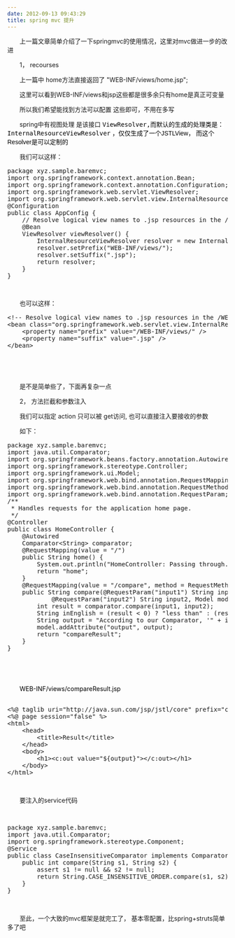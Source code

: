 ```yaml
---
date: 2012-09-13 09:43:29
title: spring mvc 提升 
---
```



<p style="text-indent:2em;">
	上一篇文章简单介绍了一下springmvc的使用情况，这里对mvc做进一步的改进
</p>
<p style="text-indent:2em;">
	1， recourses
</p>
<p style="text-indent:2em;">
	上一篇中 home方法直接返回了 "WEB-INF/views/home.jsp";&nbsp;
</p>
<p style="text-indent:2em;">
	这里可以看到WEB-INF/views和jsp这些都是很多余只有home是真正可变量
</p>
<p style="text-indent:2em;">
	所以我们希望能找到方法可以配置 这些即可，不用在多写
</p>
<p style="text-indent:2em;">
	spring中有视图处理 是该接口&nbsp;<span style="color:#666666;font-family:monospace;line-height:20px;background-color:#EEEEEE;"><span style="background-color:#FFFFFF;color:#000000;">ViewResolver,而默认的生成的处理类是：InternalResourceViewResolver</span><span style="color:#000000;font-family:Arial, sans-serif;line-height:20px;background-color:#FFFFFF;">&nbsp;，仅仅生成了一个JSTLView， 而这个Resolver是可以定制的&nbsp;</span></span> 
</p>
<p style="text-indent:2em;">
	<span><span style="line-height:20px;">我们可以这样：</span></span> 
</p>
<p style="text-indent:2em;">
	<span><span style="line-height:20px;"> </span></span>
</p>
<pre class="prettyprint lang-java linenums">
package xyz.sample.baremvc;
import org.springframework.context.annotation.Bean;
import org.springframework.context.annotation.Configuration;
import org.springframework.web.servlet.ViewResolver;
import org.springframework.web.servlet.view.InternalResourceViewResolver;
@Configuration
public class AppConfig {
	// Resolve logical view names to .jsp resources in the /WEB-INF/views directory
	@Bean
	ViewResolver viewResolver() {
		InternalResourceViewResolver resolver = new InternalResourceViewResolver();
		resolver.setPrefix("WEB-INF/views/");
		resolver.setSuffix(".jsp");
		return resolver;
	}
}
</pre>
<p>
	<br />
</p>
<p style="text-indent:2em;">
	<span><span style="line-height:20px;">也可以这样：</span></span> 
</p>
<p style="text-indent:2em;">
	<span><span style="line-height:20px;"> </span></span>
</p>
<pre class="prettyprint lang-xml linenums">
&lt;!-- Resolve logical view names to .jsp resources in the /WEB-INF/views directory --&gt;
&lt;bean class="org.springframework.web.servlet.view.InternalResourceViewResolver"&gt;
	&lt;property name="prefix" value="/WEB-INF/views/" /&gt;
	&lt;property name="suffix" value=".jsp" /&gt;
&lt;/bean&gt;
</pre>
<br />
<p>
	<br />
</p>
<p style="text-indent:2em;">
	<span><span style="line-height:20px;">是不是简单些了，下面再复杂一点</span></span> 
</p>
<p style="text-indent:2em;">
	<span><span style="line-height:20px;">2， 方法拦截和参数注入</span></span> 
</p>
<p style="text-indent:2em;">
	<span><span style="line-height:20px;">我们可以指定 action 只可以被 get访问, 也可以直接注入要接收的参数</span></span> 
</p>
<p style="text-indent:2em;">
	<span><span style="line-height:20px;">如下：</span></span> 
</p>
<p style="text-indent:2em;">
	<span><span style="line-height:20px;"> </span></span>
</p>
<pre class="prettyprint lang-java linenums">
package xyz.sample.baremvc;
import java.util.Comparator;
import org.springframework.beans.factory.annotation.Autowired;
import org.springframework.stereotype.Controller;
import org.springframework.ui.Model;
import org.springframework.web.bind.annotation.RequestMapping;
import org.springframework.web.bind.annotation.RequestMethod;
import org.springframework.web.bind.annotation.RequestParam;
/**
 * Handles requests for the application home page.
 */
@Controller
public class HomeController {
	@Autowired
	Comparator&lt;String&gt; comparator;
	@RequestMapping(value = "/")
	public String home() {
		System.out.println("HomeController: Passing through...");
		return "home";
	}
	@RequestMapping(value = "/compare", method = RequestMethod.GET)
	public String compare(@RequestParam("input1") String input1,
			@RequestParam("input2") String input2, Model model) {
		int result = comparator.compare(input1, input2);
		String inEnglish = (result &lt; 0) ? "less than" : (result &gt; 0 ? "greater than" : "equal to");
		String output = "According to our Comparator, '" + input1 + "' is " + inEnglish + "'" + input2 + "'";
		model.addAttribute("output", output);
		return "compareResult";
	}
}
</pre>
<br />
<p>
	<br />
</p>
<p style="text-indent:2em;">
	<span style="font-size:14px;"><span style="color:#000000;">WEB-INF/views/compareResult.jsp&nbsp;<br />
</span></span>&nbsp; &nbsp;
</p>
<pre class="prettyprint lang-html linenums">
&lt;%@ taglib uri="http://java.sun.com/jsp/jstl/core" prefix="c" %&gt;
&lt;%@ page session="false" %&gt;
&lt;html&gt;
	&lt;head&gt;
		&lt;title&gt;Result&lt;/title&gt;
	&lt;/head&gt;
	&lt;body&gt;
		&lt;h1&gt;&lt;c:out value="${output}"&gt;&lt;/c:out&gt;&lt;/h1&gt;
	&lt;/body&gt;
&lt;/html&gt;
</pre>
<p>
	<br />
</p>
<p style="text-indent:2em;">
	要注入的service代码
</p>
<p style="text-indent:2em;">
	<br />
</p>
<pre class="prettyprint lang-java linenums">
package xyz.sample.baremvc;
import java.util.Comparator;
import org.springframework.stereotype.Component;
@Service
public class CaseInsensitiveComparator implements Comparator&lt;String&gt; {
	public int compare(String s1, String s2) {
		assert s1 != null &amp;&amp; s2 != null;
		return String.CASE_INSENSITIVE_ORDER.compare(s1, s2);
	}
}
</pre>
<p>
	<br />
</p>
<p style="text-indent:2em;">
	至此，一个大致的mvc框架是就完工了， 基本零配置，比spring+struts简单多了吧&nbsp;
</p>
